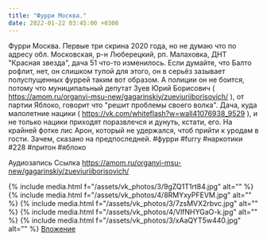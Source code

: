 ```yaml
---
title: "Фурри Москва."
date: 2022-01-22 03:45:00 +0300
---
```


Фурри Москва.
Первые три скрина 2020 года, но не думаю что по адресу обл. Московская, р-н Люберецкий, рп. Малаховка, ДНТ "Красная звезда", дача 51 что-то изменилось. Если думайте, что Балто рофлит, нет, он слишком тупой для этого, он в серьёз зазывает полуспущенных фуррей таким вот образом. А полиции он не боится, потому что муниципальный депутат Зуев Юрий Борисович ( https://amom.ru/organyi-msu-new/gagarinskiy/zueviuriiborisovich/ ), от партии Яблоко, говорит что "решит проблемы своего волка". Дача, куда малолетние нацики ( https://vk.com/whiteflash?w=wall41076938_9529 ), и не только нацики приходят поразвлечся и дунуть, кстати, его.
На крайней фотке лис Арон, который не удержался, чтоб прийти к уродам в гости. Зачем, сказано на предпоследней.
#фурри #furry #наркотики #228 #притон #яблоко


Аудиозапись
Ссылка
https://amom.ru/organyi-msu-new/gagarinskiy/zueviuriiborisovich/

{% include media.html f="/assets/vk_photos/3/9gZQ1T1rt84.jpg" alt="" %}
{% include media.html f="/assets/vk_photos/4/8RMYxyPFEVM.jpg" alt="" %}
{% include media.html f="/assets/vk_photos/3/7zsMVX2rbvc.jpg" alt="" %}
{% include media.html f="/assets/vk_photos/4/VlfNHYGaO-k.jpg" alt="" %}
{% include media.html f="/assets/vk_photos/3/xAaQYT5w440.jpg" alt="" %}
[Вложение](https://amom.ru/organyi-msu-new/gagarinskiy/zueviuriiborisovich/)
